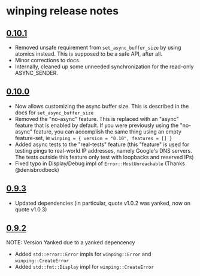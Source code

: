 # winping release notes

## [0.10.1](https://crates.io/crates/winping/0.10.1)

* Removed unsafe requirement from `set_async_buffer_size` by using atomics instead. This is supposed to be a safe API, after all.
* Minor corrections to docs.
* Internally, cleaned up some unneeded synchronization for the read-only ASYNC_SENDER.

## [0.10.0](https://crates.io/crates/winping/0.10.0)

* Now allows customizing the async buffer size. This is described in the docs for `set_async_buffer_size`
* Removed the "no-async" feature. This is replaced with an "async" feature that is enabled by default. If you were previously using the "no-async" feature, you can accomplish the same thing using an empty feature-set, ie `winping = { version = "0.10", features = [] }`
* Added async tests to the "real-tests" feature (this "feature" is used for testing pings to real-world IP addresses, namely Google's DNS servers. The tests outside this feature only test with loopbacks and reserved IPs)
* Fixed typo in Display/Debug impl of `Error::HostUnreachable` (Thanks @denisbrodbeck)

## [0.9.3](https://crates.io/crates/winping/0.9.3)

* Updated dependencies (in particular, quote v1.0.2 was yanked, now on quote v1.0.3)

## [0.9.2](https://crates.io/crates/winping/0.9.2)

NOTE: Version Yanked due to a yanked depencency

* Added `std::error::Error` impls for  `winping::Error` and `winping::CreateError`
* Added `std::fmt::Display` impl for `winping::CreateError`
